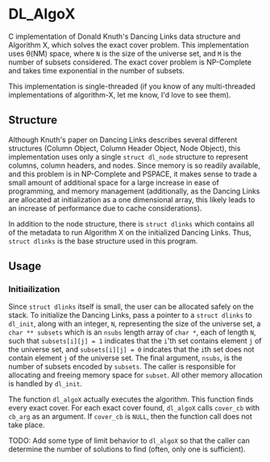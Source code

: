 # DL_AlgoX

C implementation of Donald Knuth's Dancing Links data structure and Algorithm X, which solves the exact cover problem.
This implementation uses 
&theta;(NM)
space, where `N` is the size of the universe set, and `M` is the number of subsets
considered.  The exact cover problem is NP-Complete and takes time exponential in the number of subsets.

This implementation is single-threaded (if you know of any multi-threaded implementations of algorithm-X, let me know,
I'd love to see them).

## Structure

Although Knuth's paper on Dancing Links describes several different structures (Column Object, Column Header Object, Node Object),
this implementation uses only a single `struct dl_node` structure to represent columns, column headers, and nodes.  Since
memory is so readily available, and this problem is in NP-Complete and PSPACE, it makes sense to 
trade a small amount of additional
space for a large increase in ease of programming, and memory management 
(additionally, as the Dancing Links are allocated at initialization as a one dimensional array,
this likely leads to an increase
of performance due to cache considerations).

In addition to the node structure, there is `struct dlinks` which contains all of the metadata to run
Algorithm X on the initialized Dancing Links.  Thus, `struct dlinks` is the base structure used in this program.



## Usage


### Initiailization
Since `struct dlinks` itself is small, the user can be allocated safely on the stack.
To initialize the Dancing Links,
pass a pointer to a `struct dlinks` to `dl_init`, along with an integer, `N`, representing the size of the universe set,
a `char ** subsets` which is an `nsubs` length array of `char *`, each of length `N`, such that
`subsets[i][j] = 1` indicates that the `i`'th set contains element `j` of the universe set, and
`subsets[i][j] = 0` indcates that the `i`th set does not contain element `j` of the universe set.  The
final argument, `nsubs`, is the number of subsets encoded by `subsets`.  The caller is responsible for
allocating and freeing memory space for `subset`.  All other memory allocation is handled by `dl_init`.

The function `dl_algoX` actually executes the algorithm.  This function finds every exact cover.  For each
exact cover found, `dl_algoX` calls `cover_cb` with `cb_arg` as an argument.  If `cover_cb` is `NULL`, then
the function call does not take place.

TODO: Add some type of limit behavior to `dl_algoX` so that the caller can
determine the number of solutions to find (often, only one is sufficient).

